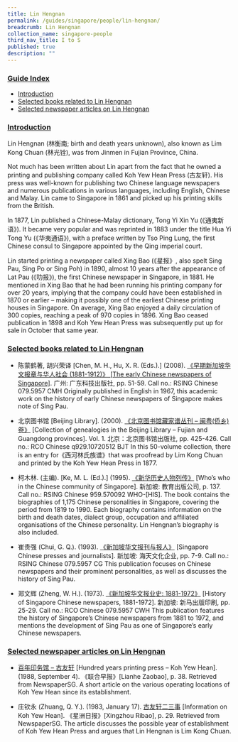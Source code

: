```yaml
---
title: Lin Hengnan
permalink: /guides/singapore/people/lin-hengnan/
breadcrumb: Lin Hengnan
collection_name: singapore-people
third_nav_title: I to S
published: true
description: ""
---
```




### <u>Guide Index</u>

* [Introduction](#introduction)
* [Selected books related to Lin Hengnan](#selected-books-related-to-lin-hengnan)
* [Selected newspaper articles on Lin Hengnan](#selected-newspaper-articles-on-lin-hengnan)

### <u>Introduction</u>

Lin Hengnan (林衡南; birth and death years unknown), also known as Lim Kong Chuan (林光铨), was from Jinmen in Fujian Province, China.

Not much has been written about Lin apart from the fact that he owned a printing and publishing company called Koh Yew Hean Press (古友轩). His press was well-known for publishing two Chinese language newspapers and numerous publications in various languages, including English, Chinese and Malay. Lin came to Singapore in 1861 and picked up his printing skills from the British.

In 1877, Lin published a Chinese-Malay dictionary, Tong Yi Xin Yu (《通夷新语》). It became very popular and was reprinted in 1883 under the title Hua Yi Tong Yu (《华夷通语》), with a preface written by Tso Ping Lung, the first Chinese consul to Singapore appointed by the Qing imperial court.

Lin started printing a newspaper called Xing Bao (《星报》, also spelt Sing Pau, Sing Po or Sing Poh) in 1890, almost 10 years after the appearance of Lat Pau (《叻报》), the first Chinese newspaper in Singapore, in 1881. He mentioned in Xing Bao that he had been running his printing company for over 20 years, implying that the company could have been established in 1870 or earlier – making it possibly one of the earliest Chinese printing houses in Singapore. On average, Xing Bao enjoyed a daily circulation of 300 copies, reaching a peak of 970 copies in 1896. Xing Bao ceased publication in 1898 and Koh Yew Hean Press was subsequently put up for sale in October that same year.

 

### <u>Selected books related to Lin Hengnan</u>

* 陈蒙鹤著, 胡兴荣译 [Chen, M. H., Hu, X. R. (Eds.).] (2008). [《早期新加坡华文报章与华人社会 (1881-1912)》 [The early Chinese newspapers of Singapore]](http://eservice.nlb.gov.sg/item_holding_s.aspx?bid=13112930). 广州: 广东科技出版社, pp. 51-59.
Call no.: RSING Chinese 079.5957 CMH
Originally published in English in 1967, this academic work on the history of early Chinese newspapers of Singapore makes note of Sing Pau.


* 北京图书馆 [Beijing Library]. (2000). [《北京图书馆藏家谱丛刊 – 闽粤(侨乡)卷》](http://eservice.nlb.gov.sg/item_holding_s.aspx?bid=10088407) [Collection of genealogies in the Beijing Library – Fujian and Guangdong provinces]. Vol. 1. 北京：北京图书馆出版社, pp. 425-426.
Call no.: RCO Chinese q929.10720512 BJT
In this 50-volume collection, there is an entry for《西河林氏族谱》that was proofread by Lim Kong Chuan and printed by the Koh Yew Hean Press in 1877.


* 柯木林. (主编). [Ke, M. L. (Ed.).] (1995). [《新华历史人物列传》](http://eservice.nlb.gov.sg/item_holding_s.aspx?bid=84500628) [Who’s who in the Chinese community of Singapore]. 新加坡: 教育出版公司, p. 137.
Call no.: RSING Chinese 959.570092 WHO-\[HIS\].
The book contains the biographies of 1,175 Chinese personalities in Singapore, covering the period from 1819 to 1990. Each biography contains information on the birth and death dates, dialect group, occupation and affiliated organisations of the Chinese personality. Lin Hengnan’s biography is also included.


* 崔贵强 (Chui, G. Q.). (1993). [《新加坡华文报刊与报人》](http://eservice.nlb.gov.sg/item_holding_s.aspx?bid=84520907) [Singapore Chinese presses and journalists]. 新加坡: 海天文化企业, pp. 7-9.
Call no.: RSING Chinese 079.5957 CG
This publication focuses on Chinese newspapers and their prominent personalities, as well as discusses the history of Sing Pau.


* 郑文辉 (Zheng, W. H.). (1973). [《新加坡华文报业史: 1881-1972》](http://eservice.nlb.gov.sg/item_holding_s.aspx?bid=84469781) [History of Singapore Chinese newspapers, 1881-1972]. 新加坡: 新马出版印刷, pp. 25-29.
Call no.: RCO Chinese 079.5957 CWH
This publication features the history of Singapore’s Chinese newspapers from 1881 to 1972, and mentions the development of Sing Pau as one of Singapore’s early Chinese newspapers.


### <u>Selected newspaper articles on Lin Hengnan</u>

* [百年印务馆 – 古友轩](http://eresources.nlb.gov.sg/newspapers/Digitised/Article/lhzb19880904-1.2.65.2.2) [Hundred years printing press – Koh Yew Hean]. (1988, September 4). 《联合早报》[Lianhe Zaobao], p. 38. Retrieved from NewspaperSG.
A short article on the various operating locations of Koh Yew Hean since its establishment.


* 庄钦永 (Zhuang, Q. Y.). (1983, January 17). [古友轩二三事](http://eresources.nlb.gov.sg/newspapers/Digitised/Article/scjp19830117-1.2.59.1.1) [Information on Koh Yew Hean]. 《星洲日报》[Xingzhou Ribao], p. 29. Retrieved from NewspaperSG.
The article discusses the possible year of establishment of Koh Yew Hean Press and argues that Lin Hengnan is Lim Kong Chuan.